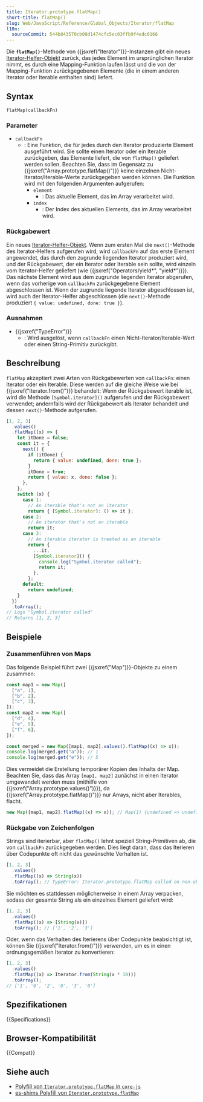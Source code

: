 ```yaml
---
title: Iterator.prototype.flatMap()
short-title: flatMap()
slug: Web/JavaScript/Reference/Global_Objects/Iterator/flatMap
l10n:
  sourceCommit: 544b843570cb08d1474cfc5ec03ffb9f4edc0166
---
```


Die **`flatMap()`**-Methode von {{jsxref("Iterator")}}-Instanzen gibt ein neues [Iterator-Helfer-Objekt](/de/docs/Web/JavaScript/Reference/Global_Objects/Iterator#iterator_helper_objects) zurück, das jedes Element im ursprünglichen Iterator nimmt, es durch eine Mapping-Funktion laufen lässt und die von der Mapping-Funktion zurückgegebenen Elemente (die in einem anderen Iterator oder Iterable enthalten sind) liefert.

## Syntax

```js-nolint
flatMap(callbackFn)
```

### Parameter

- `callbackFn`
  - : Eine Funktion, die für jedes durch den Iterator produzierte Element ausgeführt wird. Sie sollte einen Iterator oder ein Iterable zurückgeben, das Elemente liefert, die von `flatMap()` geliefert werden sollen. Beachten Sie, dass im Gegensatz zu {{jsxref("Array.prototype.flatMap()")}} keine einzelnen Nicht-Iterator/Iterable-Werte zurückgegeben werden können. Die Funktion wird mit den folgenden Argumenten aufgerufen:
    - `element`
      - : Das aktuelle Element, das im Array verarbeitet wird.
    - `index`
      - : Der Index des aktuellen Elements, das im Array verarbeitet wird.

### Rückgabewert

Ein neues [Iterator-Helfer-Objekt](/de/docs/Web/JavaScript/Reference/Global_Objects/Iterator#iterator_helper_objects). Wenn zum ersten Mal die `next()`-Methode des Iterator-Helfers aufgerufen wird, wird `callbackFn` auf das erste Element angewendet, das durch den zugrunde liegenden Iterator produziert wird, und der Rückgabewert, der ein Iterator oder Iterable sein sollte, wird einzeln vom Iterator-Helfer geliefert (wie {{jsxref("Operators/yield*", "yield*")}}). Das nächste Element wird aus dem zugrunde liegenden Iterator abgerufen, wenn das vorherige von `callbackFn` zurückgegebene Element abgeschlossen ist. Wenn der zugrunde liegende Iterator abgeschlossen ist, wird auch der Iterator-Helfer abgeschlossen (die `next()`-Methode produziert `{ value: undefined, done: true }`).

### Ausnahmen

- {{jsxref("TypeError")}}
  - : Wird ausgelöst, wenn `callbackFn` einen Nicht-Iterator/Iterable-Wert oder einen String-Primitiv zurückgibt.

## Beschreibung

`flatMap` akzeptiert zwei Arten von Rückgabewerten von `callbackFn`: einen Iterator oder ein Iterable. Diese werden auf die gleiche Weise wie bei {{jsxref("Iterator.from()")}} behandelt: Wenn der Rückgabewert iterable ist, wird die Methode `[Symbol.iterator]()` aufgerufen und der Rückgabewert verwendet; andernfalls wird der Rückgabewert als Iterator behandelt und dessen `next()`-Methode aufgerufen.

```js
[1, 2, 3]
  .values()
  .flatMap((x) => {
    let itDone = false;
    const it = {
      next() {
        if (itDone) {
          return { value: undefined, done: true };
        }
        itDone = true;
        return { value: x, done: false };
      },
    };
    switch (x) {
      case 1:
        // An iterable that's not an iterator
        return { [Symbol.iterator]: () => it };
      case 2:
        // An iterator that's not an iterable
        return it;
      case 3:
        // An iterable iterator is treated as an iterable
        return {
          ...it,
          [Symbol.iterator]() {
            console.log("Symbol.iterator called");
            return it;
          },
        };
      default:
        return undefined;
    }
  })
  .toArray();
// Logs "Symbol.iterator called"
// Returns [1, 2, 3]
```

## Beispiele

### Zusammenführen von Maps

Das folgende Beispiel führt zwei {{jsxref("Map")}}-Objekte zu einem zusammen:

```js
const map1 = new Map([
  ["a", 1],
  ["b", 2],
  ["c", 3],
]);
const map2 = new Map([
  ["d", 4],
  ["e", 5],
  ["f", 6],
]);

const merged = new Map([map1, map2].values().flatMap((x) => x));
console.log(merged.get("a")); // 1
console.log(merged.get("e")); // 5
```

Dies vermeidet die Erstellung temporärer Kopien des Inhalts der Map. Beachten Sie, dass das Array `[map1, map2]` zunächst in einen Iterator umgewandelt werden muss (mithilfe von {{jsxref("Array.prototype.values()")}}), da {{jsxref("Array.prototype.flatMap()")}} nur Arrays, nicht aber Iterables, flacht.

```js
new Map([map1, map2].flatMap((x) => x)); // Map(1) {undefined => undefined}
```

### Rückgabe von Zeichenfolgen

Strings sind iterierbar, aber `flatMap()` lehnt speziell String-Primitiven ab, die von `callbackFn` zurückgegeben werden. Dies liegt daran, dass das Iterieren über Codepunkte oft nicht das gewünschte Verhalten ist.

```js example-bad
[1, 2, 3]
  .values()
  .flatMap((x) => String(x))
  .toArray(); // TypeError: Iterator.prototype.flatMap called on non-object
```

Sie möchten es stattdessen möglicherweise in einem Array verpacken, sodass der gesamte String als ein einzelnes Element geliefert wird:

```js
[1, 2, 3]
  .values()
  .flatMap((x) => [String(x)])
  .toArray(); // ['1', '2', '3']
```

Oder, wenn das Verhalten des Iterierens über Codepunkte beabsichtigt ist, können Sie {{jsxref("Iterator.from()")}} verwenden, um es in einen ordnungsgemäßen Iterator zu konvertieren:

```js
[1, 2, 3]
  .values()
  .flatMap((x) => Iterator.from(String(x * 10)))
  .toArray();
// ['1', '0', '2', '0', '3', '0']
```

## Spezifikationen

{{Specifications}}

## Browser-Kompatibilität

{{Compat}}

## Siehe auch

- [Polyfill von `Iterator.prototype.flatMap` in `core-js`](https://github.com/zloirock/core-js#iterator-helpers)
- [es-shims Polyfill von `Iterator.prototype.flatMap`](https://www.npmjs.com/package/es-iterator-helpers)
